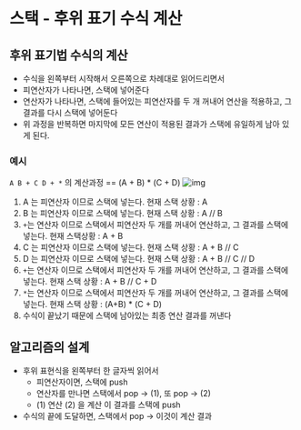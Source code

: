 # 스택 - 후위 표기 수식 계산

## 후위 표기법 수식의 계산


- 수식을 왼쪽부터 시작해서 오른쪽으로 차례대로 읽어드리면서
- 피연산자가 나타나면, 스택에 넣어준다
- 연산자가 나타나면, 스택에 들어있는 피연산자를 두 개 꺼내어 연산을 적용하고, 그 결과를 다시 스택에 넣어둔다
- 위 과정을 반복하면 마지막에 모든 연산이 적용된 결과가 스택에 유일하게 남아 있게 된다.





### 예시

`A B + C D + *` 의 계산과정 == (A + B) * (C + D)
![img](https://media.vlpt.us/images/inyong_pang/post/2e35bebe-397c-4c2e-8522-73f0f889dd88/Jul-06-2020_09-27-46.gif)

1. A 는 피연산자 이므로 스택에 넣는다.
    현재 스택 상황 : A
2. B 는 피연산자 이므로 스택에 넣는다.
    현재 스택 상황 : A // B
3. `+`는 연산자 이므로 스택에서 피연산자 두 개를 꺼내어 연산하고, 그 결과를 스택에 넣는다.
   현재 스택상황 : A + B
4. C 는 피연산자 이므로 스택에 넣는다.
    현재 스택 상황 : A + B // C
5. D 는 피연산자 이므로 스택에 넣는다.
    현재 스택 상황 : A + B // C // D
6. `+`는 연산자 이므로 스택에서 피연산자 두 개를 꺼내어 연산하고, 그 결과를 스택에 넣는다.
   현재 스택 상황 : A + B // C + D
7. `*`는 연산자 이므로 스택에서 피연산자 두 개를 꺼내어 연산하고, 그 결과를 스택에 넣는다.
   현재 스택 상황 : (A+B) * (C + D)
8. 수식이 끝났기 때문에 스택에 남아있는 최종 연산 결과를 꺼낸다





## 알고리즘의 설계

- 후위 표현식을 왼쪽부터 한 글자씩 읽어서
  - 피연산자이면, 스택에 push
  - 연산자를 만나면 스택에서 pop → (1), 또 pop → (2)
  - (1) 연산 (2) 을 계산 이 결과를 스택에 push
- 수식의 끝에 도달하면, 스택에서 pop → 이것이 계산 결과

